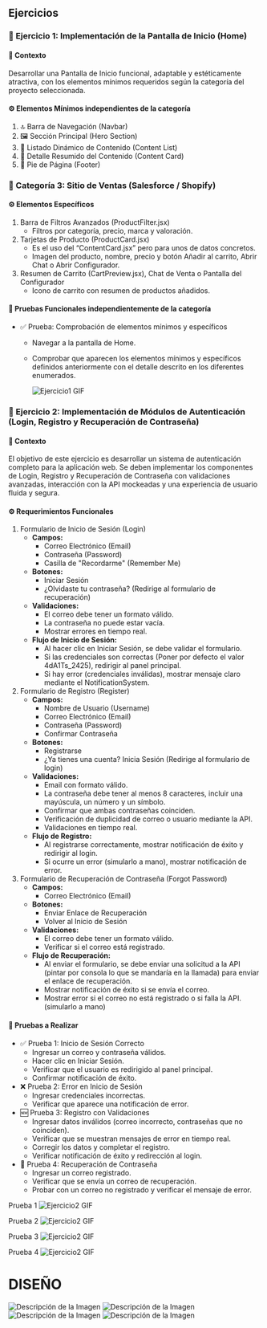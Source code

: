 ## Ejercicios

### 📌 Ejercicio 1: Implementación de la Pantalla de Inicio (Home)

#### 🎯 Contexto
Desarrollar una Pantalla de Inicio funcional, adaptable y estéticamente atractiva, con los elementos mínimos requeridos según la categoría del proyecto seleccionada.

#### ⚙️ Elementos Mínimos independientes de la categoría
1. 🔝 Barra de Navegación (Navbar)
2. 🖼️ Sección Principal (Hero Section)
3. 📄 Listado Dinámico de Contenido (Content List)
4. 📄 Detalle Resumido del Contenido (Content Card)
5. 📝 Pie de Página (Footer)

### 🛒 Categoría 3: Sitio de Ventas (Salesforce / Shopify)

#### ⚙️ Elementos Específicos
1. Barra de Filtros Avanzados (ProductFilter.jsx)
   - Filtros por categoría, precio, marca y valoración.
2. Tarjetas de Producto (ProductCard.jsx)
   - Es el uso del “ContentCard.jsx” pero para unos de datos concretos.
   - Imagen del producto, nombre, precio y botón Añadir al carrito, Abrir Chat o Abrir Configurador.
3. Resumen de Carrito (CartPreview.jsx), Chat de Venta o Pantalla del Configurador
   - Icono de carrito con resumen de productos añadidos.

#### 🧪 Pruebas Funcionales independientemente de la categoría
- ✅ Prueba: Comprobación de elementos mínimos y específicos
  - Navegar a la pantalla de Home.
  - Comprobar que aparecen los elementos mínimos y específicos definidos anteriormente con el detalle descrito en los diferentes enumerados.

      ![Ejercicio1 GIF](./Resources/gif-ej1.gif)



### 📌 Ejercicio 2: Implementación de Módulos de Autenticación (Login, Registro y Recuperación de Contraseña)

#### 🎯 Contexto
El objetivo de este ejercicio es desarrollar un sistema de autenticación completo para la aplicación web. Se deben implementar los componentes de Login, Registro y Recuperación de Contraseña con validaciones avanzadas, interacción con la API mockeadas y una experiencia de usuario fluida y segura.

#### ⚙️ Requerimientos Funcionales
1. Formulario de Inicio de Sesión (Login)
   - **Campos:**
     - Correo Electrónico (Email)
     - Contraseña (Password)
     - Casilla de "Recordarme" (Remember Me)
   - **Botones:**
     - Iniciar Sesión
     - ¿Olvidaste tu contraseña? (Redirige al formulario de recuperación)
   - **Validaciones:**
     - El correo debe tener un formato válido.
     - La contraseña no puede estar vacía.
     - Mostrar errores en tiempo real.
   - **Flujo de Inicio de Sesión:**
     - Al hacer clic en Iniciar Sesión, se debe validar el formulario.
     - Si las credenciales son correctas (Poner por defecto el valor 4dA1Ts_2425), redirigir al panel principal.
     - Si hay error (credenciales inválidas), mostrar mensaje claro mediante el NotificationSystem.
2. Formulario de Registro (Register)
   - **Campos:**
     - Nombre de Usuario (Username)
     - Correo Electrónico (Email)
     - Contraseña (Password)
     - Confirmar Contraseña
   - **Botones:**
     - Registrarse
     - ¿Ya tienes una cuenta? Inicia Sesión (Redirige al formulario de login)
   - **Validaciones:**
     - Email con formato válido.
     - La contraseña debe tener al menos 8 caracteres, incluir una mayúscula, un número y un símbolo.
     - Confirmar que ambas contraseñas coinciden.
     - Verificación de duplicidad de correo o usuario mediante la API.
     - Validaciones en tiempo real.
   - **Flujo de Registro:**
     - Al registrarse correctamente, mostrar notificación de éxito y redirigir al login.
     - Si ocurre un error (simularlo a mano), mostrar notificación de error.
3. Formulario de Recuperación de Contraseña (Forgot Password)
   - **Campos:**
     - Correo Electrónico (Email)
   - **Botones:**
     - Enviar Enlace de Recuperación
     - Volver al Inicio de Sesión
   - **Validaciones:**
     - El correo debe tener un formato válido.
     - Verificar si el correo está registrado.
   - **Flujo de Recuperación:**
     - Al enviar el formulario, se debe enviar una solicitud a la API (pintar por consola lo que se mandaría en la llamada) para enviar el enlace de recuperación.
     - Mostrar notificación de éxito si se envía el correo.
     - Mostrar error si el correo no está registrado o si falla la API. (simularlo a mano)

#### 🧪 Pruebas a Realizar
- ✅ Prueba 1: Inicio de Sesión Correcto
  - Ingresar un correo y contraseña válidos.
  - Hacer clic en Iniciar Sesión.
  - Verificar que el usuario es redirigido al panel principal.
  - Confirmar notificación de éxito.
- ❌ Prueba 2: Error en Inicio de Sesión
  - Ingresar credenciales incorrectas.
  - Verificar que aparece una notificación de error.
- 🆕 Prueba 3: Registro con Validaciones
  - Ingresar datos inválidos (correo incorrecto, contraseñas que no coinciden).
  - Verificar que se muestran mensajes de error en tiempo real.
  - Corregir los datos y completar el registro.
  - Verificar notificación de éxito y redirección al login.
- 🔐 Prueba 4: Recuperación de Contraseña
  - Ingresar un correo registrado.
  - Verificar que se envía un correo de recuperación.
  - Probar con un correo no registrado y verificar el mensaje de error.

Prueba 1
![Ejercicio2 GIF](./Resources/gif1-ej2.gif)

Prueba 2
![Ejercicio2 GIF](./Resources/gif2-ej2.gif)

Prueba 3
![Ejercicio2 GIF](./Resources/gif3-ej2.gif)

Prueba 4
![Ejercicio2 GIF](./Resources/gif4-ej2.gif)
# DISEÑO
![Descripción de la Imagen](./Resources/IniciarSesion.jpg)
![Descripción de la Imagen](./Resources/CrearCuenta.jpg)
![Descripción de la Imagen](./Resources/RecuperacionCuenta.jpg)
![Descripción de la Imagen](./Resources/Diseño.jpg)
